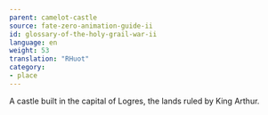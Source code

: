 ```yaml
---
parent: camelot-castle
source: fate-zero-animation-guide-ii
id: glossary-of-the-holy-grail-war-ii
language: en
weight: 53
translation: "RHuot"
category:
- place
---
```


A castle built in the capital of Logres, the lands ruled by King Arthur.

